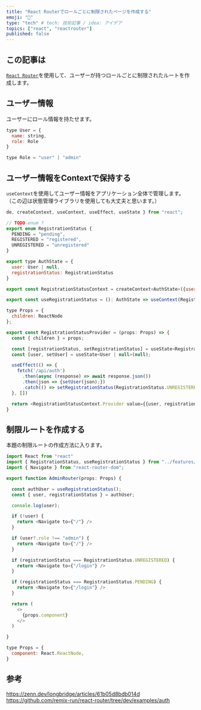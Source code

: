 ```yaml
---
title: "React Routerでロールごとに制限されたページを作成する"
emoji: "🙌"
type: "tech" # tech: 技術記事 / idea: アイデア
topics: ["react", "reactrouter"]
published: false
---
```

## この記事は
[`React Router`](https://reactrouter.com/en/main)を使用して、ユーザーが持つロールごとに制限されたルートを作成します。

## ユーザー情報
ユーザーにロール情報を持たせます。

```js
type User = {
  name: string,
  role: Role
}

type Role = "user" | "admin"
```

## ユーザー情報をContextで保持する
`useContext`を使用してユーザー情報をアプリケーション全体で管理します。
（この辺は状態管理ライブラリを使用しても大丈夫と思います。）

```js
de, createContext, useContext, useEffect, useState } from "react";

// TODO enum ?
export enum RegistrationStatus {
  PENDING = "pending",
  REGISTERED = "registered",
  UNREGISTERED = "unregistered"
}

export type AuthState = {
  user: User | null,
  registrationStatus: RegistrationStatus
}

export const RegistrationStatusContext = createContext<AuthState>({user: null, registrationStatus: RegistrationStatus.PENDING});

export const useRegistrationStatus = (): AuthState => useContext(RegistrationStatusContext);

type Props = {
  children: ReactNode
};

export const RegistrationStatusProvider = (props: Props) => {
  const { children } = props;

  const [registrationStatus, setRegistrationStatus] = useState<RegistrationStatus>(RegistrationStatus.PENDING);
  const [user, setUser] = useState<User | null>(null);

  useEffect(() => {
    fetch('/api/auth')
      .then(async (response) => await response.json())
      .then(json => {setUser(json);})
      .catch(() => setRegistrationStatus(RegistrationStatus.UNREGISTERED))
  }, [])

  return <RegistrationStatusContext.Provider value={{user, registrationStatus}}>{ children }</RegistrationStatusContext.Provider>;
}
```

## 制限ルートを作成する
本題の制限ルートの作成方法に入ります。
```js
import React from "react"
import { RegistrationStatus, useRegistrationStatus } from "../features/auth/RegistrationStatusProvider"
import { Navigate } from "react-router-dom";

export function AdminRouter(props: Props) {

  const authUser = useRegistrationStatus();
  const { user, registrationStatus } = authUser;

  console.log(user);

  if (!user) {
    return <Navigate to={"/"} />
  }

  if (user?.role !== "admin") {
    return <Navigate to={"/"} />
  }

  if (registrationStatus === RegistrationStatus.UNREGISTERED) {
    return <Navigate to={"/login"} />
  }

  if (registrationStatus === RegistrationStatus.PENDING) {
    return <Navigate to={"/login"} />
  }

  return (
    <>
      {props.component}
    </>
  )

}

type Props = {
  component: React.ReactNode,
}

```

## 参考
https://zenn.dev/longbridge/articles/61b05d8bdb014d
https://github.com/remix-run/react-router/tree/dev/examples/auth
